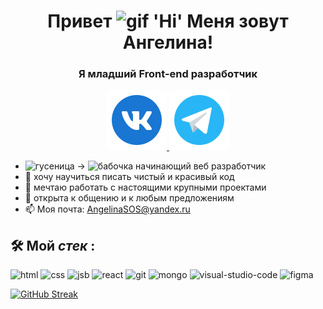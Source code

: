 <h1 align="center">Привет</a> 
<img src="https://github.com/blackcater/blackcater/raw/main/images/Hi.gif" height="35" width="35" alt="gif 'Hi'"/> Меня зовут Ангелина!</h1>
<h3 align="center">Я младший Front-end разработчик</h3>
<div align="center">
<a href="https://vk.com/sosnitskaya92">
	<img src="./src/img/vk.svg" alt="instagram"/>
</a>
<a href="https://t.me/sosnitskaya92">
	<img src="./src/img/telegram.svg" alt="instagram"/>
</a>
</div>

- <image src="./src/img/caterpillar_icon_175970.svg" alt="гусеница" width="15px"> &rarr; <image src="./src/img/butterfly.svg" alt="бабочка" width="15px"> начинающий веб разработчик 
- 🔭 хочу научиться писать чистый и красивый код
- 🎯 мечтаю работать с настоящими крупными проектами
- 💬 открыта к общению и к любым предложениям
- 📫 Моя почта: AngelinaSOS@yandex.ru

## 🛠 Мой _cтек_ :
<image src="./src/img/html.svg" width="30px" alt="html"> <image src="./src/img/css.svg" width="30px" alt="css"> <image src="./src/img/jsb.svg" width="30px" alt="jsb"> <image src="./src/img/react.svg" width="30px" alt="react"> <image src="./src/img/git_original_wordmark_logo_icon_146510.svg" width="30px" alt="git"> <image src="./src/img/mongo.svg" width="30px" alt="mongo"> <image src="./src/img/visual-studio-code.svg" width="30px" alt="visual-studio-code"> <image src="./src/img/figma_logo_icon_147289.svg" width="30px" alt="figma"> 

[![GitHub Streak](https://streak-stats.demolab.com/?user=Sosnitskaya92)](https://git.io/streak-stats)

